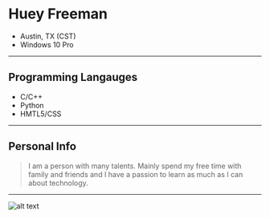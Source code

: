 # Huey Freeman

- Austin, TX (CST)
- Windows 10 Pro
---
## Programming Langauges
- C/C++
- Python
- HMTL5/CSS
---
## Personal Info
> I am a person with many talents. Mainly spend my free time with family and friends and I have a passion to learn as much as I can about technology.
---
![alt text](https://pm1.narvii.com/5681/66fb7c16980cb99339893367440bdffd90bebd46_00.jpg "Logo Title Text 1")


